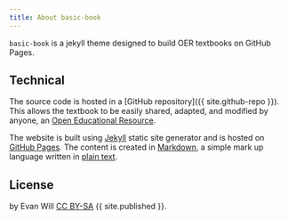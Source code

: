 ```yaml
---
title: About basic-book
---
```


`basic-book` is a jekyll theme designed to build OER textbooks on GitHub Pages.

## Technical 

The source code is hosted in a [GitHub repository]({{ site.github-repo }}).
This allows the textbook to be easily shared, adapted, and modified by anyone, an [Open Educational Resource](https://en.wikipedia.org/wiki/Open_educational_resources).

The website is built using [Jekyll](http://jekyllrb.com/) static site generator and is hosted on [GitHub Pages](https://pages.github.com/).
The content is created in [Markdown](https://daringfireball.net/projects/markdown/), a simple mark up language written in [plain text](https://en.wikipedia.org/wiki/Plain_text).

## License 

by Evan Will <a href="https://creativecommons.org/licenses/by-sa/4.0/" target="_blank" >CC BY-SA</a> {{ site.published }}.
